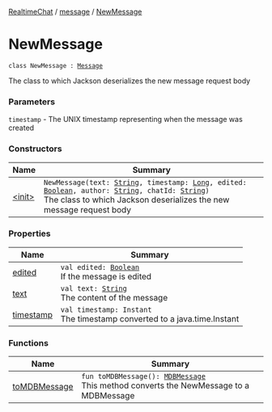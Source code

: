 [RealtimeChat](../../index.md) / [message](../index.md) / [NewMessage](./index.md)

# NewMessage

`class NewMessage : `[`Message`](../-message/index.md)

The class to which Jackson deserializes the new message request body

### Parameters

`timestamp` - The UNIX timestamp representing when the message was created

### Constructors

| Name | Summary |
|---|---|
| [&lt;init&gt;](-init-.md) | `NewMessage(text: `[`String`](https://kotlinlang.org/api/latest/jvm/stdlib/kotlin/-string/index.html)`, timestamp: `[`Long`](https://kotlinlang.org/api/latest/jvm/stdlib/kotlin/-long/index.html)`, edited: `[`Boolean`](https://kotlinlang.org/api/latest/jvm/stdlib/kotlin/-boolean/index.html)`, author: `[`String`](https://kotlinlang.org/api/latest/jvm/stdlib/kotlin/-string/index.html)`, chatId: `[`String`](https://kotlinlang.org/api/latest/jvm/stdlib/kotlin/-string/index.html)`)`<br>The class to which Jackson deserializes the new message request body |

### Properties

| Name | Summary |
|---|---|
| [edited](edited.md) | `val edited: `[`Boolean`](https://kotlinlang.org/api/latest/jvm/stdlib/kotlin/-boolean/index.html)<br>If the message is edited |
| [text](text.md) | `val text: `[`String`](https://kotlinlang.org/api/latest/jvm/stdlib/kotlin/-string/index.html)<br>The content of the message |
| [timestamp](timestamp.md) | `val timestamp: Instant`<br>The timestamp converted to a java.time.Instant |

### Functions

| Name | Summary |
|---|---|
| [toMDBMessage](to-m-d-b-message.md) | `fun toMDBMessage(): `[`MDBMessage`](../-m-d-b-message/index.md)<br>This method converts the NewMessage to a MDBMessage |
